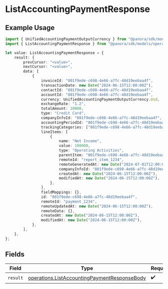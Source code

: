 # ListAccountingPaymentResponse

## Example Usage

```typescript
import { UnifiedAccountingPaymentOutputCurrency } from "@panora/sdk/models/components";
import { ListAccountingPaymentResponse } from "@panora/sdk/models/operations";

let value: ListAccountingPaymentResponse = {
    result: {
        prevCursor: "<value>",
        nextCursor: "<value>",
        data: [
            {
                invoiceId: "801f9ede-c698-4e66-a7fc-48d19eebaa4f",
                transactionDate: new Date("2024-06-15T12:00:00Z"),
                contactId: "801f9ede-c698-4e66-a7fc-48d19eebaa4f",
                accountId: "801f9ede-c698-4e66-a7fc-48d19eebaa4f",
                currency: UnifiedAccountingPaymentOutputCurrency.Usd,
                exchangeRate: "1.2",
                totalAmount: 10000,
                type: "Credit Card",
                companyInfoId: "801f9ede-c698-4e66-a7fc-48d19eebaa4f",
                accountingPeriodId: "801f9ede-c698-4e66-a7fc-48d19eebaa4f",
                trackingCategories: ["801f9ede-c698-4e66-a7fc-48d19eebaa4f"],
                lineItems: [
                    {
                        name: "Net Income",
                        value: 100000,
                        type: "Operating Activities",
                        parentItem: "801f9ede-c698-4e66-a7fc-48d19eebaa4f",
                        remoteId: "report_item_1234",
                        remoteGeneratedAt: new Date("2024-07-01T12:00:00Z"),
                        companyInfoId: "801f9ede-c698-4e66-a7fc-48d19eebaa4f",
                        createdAt: new Date("2024-06-15T12:00:00Z"),
                        modifiedAt: new Date("2024-06-15T12:00:00Z"),
                    },
                ],
                fieldMappings: {},
                id: "801f9ede-c698-4e66-a7fc-48d19eebaa4f",
                remoteId: "payment_1234",
                remoteUpdatedAt: new Date("2024-06-15T12:00:00Z"),
                remoteData: {},
                createdAt: new Date("2024-06-15T12:00:00Z"),
                modifiedAt: new Date("2024-06-15T12:00:00Z"),
            },
        ],
    },
};
```

## Fields

| Field                                                                                                        | Type                                                                                                         | Required                                                                                                     | Description                                                                                                  |
| ------------------------------------------------------------------------------------------------------------ | ------------------------------------------------------------------------------------------------------------ | ------------------------------------------------------------------------------------------------------------ | ------------------------------------------------------------------------------------------------------------ |
| `result`                                                                                                     | [operations.ListAccountingPaymentResponseBody](../../models/operations/listaccountingpaymentresponsebody.md) | :heavy_check_mark:                                                                                           | N/A                                                                                                          |
